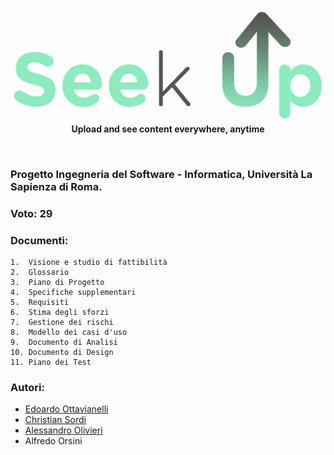 <p align="center">
  <!-- logo -->
  <img src="https://github.com/edoardottt/SeekUp/blob/master/images/logo.jpg"><br>
  <b>Upload and see content everywhere, anytime</b><br>
</p>
<br>

### Progetto Ingegneria del Software - Informatica, Università La Sapienza di Roma.
### Voto: 29

### Documenti:

    1.  Visione e studio di fattibilità
    2.  Glossario
    3.  Piano di Progetto
    4.  Specifiche supplementari
    5.  Requisiti
    6.  Stima degli sforzi
    7.  Gestione dei rischi
    8.  Modello dei casi d'uso
    9.  Documento di Analisi
    10. Documento di Design
    11. Piano dei Test
  
### Autori:
  - [Edoardo Ottavianelli](https://github.com/edoardottt)
  - [Christian Sordi](https://github.com/ChristianSordi)
  - [Alessandro Olivieri](https://github.com/alexoli883)
  - Alfredo Orsini

